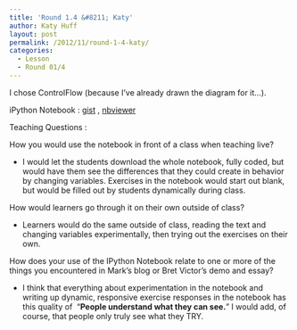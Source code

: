 ```yaml
---
title: 'Round 1.4 &#8211; Katy'
author: Katy Huff
layout: post
permalink: /2012/11/round-1-4-katy/
categories:
  - Lesson
  - Round 01/4
---
```

I chose ControlFlow (because I&#8217;ve already drawn the diagram for it&#8230;).

iPython Notebook : [gist][1] , [nbviewer][2]

Teaching Questions :

How you would use the notebook in front of a class when teaching live?

*   I would let the students download the whole notebook, fully coded, but would have them see the differences that they could create in behavior by changing variables. Exercises in the notebook would start out blank, but would be filled out by students dynamically during class.

How would learners go through it on their own outside of class?

*   Learners would do the same outside of class, reading the text and changing variables experimentally, then trying out the exercises on their own.

How does your use of the IPython Notebook relate to one or more of the things you encountered in Mark’s blog or Bret Victor’s demo and essay?

*   I think that everything about experimentation in the notebook and writing up dynamic, responsive exercise responses in the notebook has this quality of  &#8220;**People understand what they can see.**&#8221; I would add, of course, that people only truly see what they TRY.

 [1]: https://raw.github.com/gist/4013292/3bf13c7c167ea255944e4ddcab6210a8999d9edf/ControlFlow.ipynb
 [2]: http://nbviewer.ipython.org/4013292/